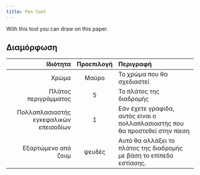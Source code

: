 ```yaml
---
title: Pen tool
---
```


With this tool you can draw on this paper.

## Διαμόρφωση

|                               Ιδιότητα | Προεπιλογή | Περιγραφή                                                                            |
| -------------------------------------: | :--------: | :----------------------------------------------------------------------------------- |
|                                  Χρώμα |    Μαύρο   | Το χρώμα που θα σχεδιαστεί                                                           |
|                   Πλάτος περιγράμματος |      5     | Το πλάτος της διαδρομής                                                              |
| Πολλαπλασιαστής εγκεφαλικών επεισοδίων |      1     | Εάν έχετε γραφίδα, αυτός είναι ο πολλαπλασιαστής που θα προστεθεί στην πίεση         |
|                    Εξαρτώμενο από ζουμ |   ψευδές   | Αυτό θα αλλάξει το πλάτος της διαδρομής με βάση το επίπεδο εστίασης. |
